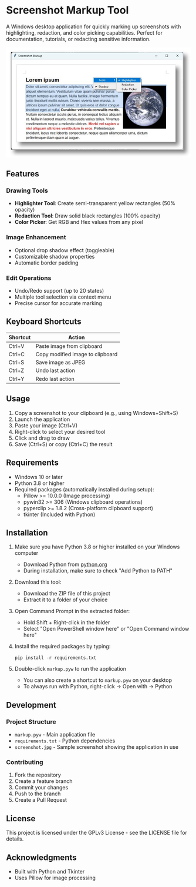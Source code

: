 # Screenshot Markup Tool

A Windows desktop application for quickly marking up screenshots with highlighting, redaction, and color picking capabilities. Perfect for documentation, tutorials, or redacting sensitive information.

![Screenshot of Markup Tool in action](screenshot.jpg)

## Features

### Drawing Tools
- **Highlighter Tool**: Create semi-transparent yellow rectangles (50% opacity)
- **Redaction Tool**: Draw solid black rectangles (100% opacity)
- **Color Picker**: Get RGB and Hex values from any pixel

### Image Enhancement
- Optional drop shadow effect (toggleable)
- Customizable shadow properties
- Automatic border padding

### Edit Operations
- Undo/Redo support (up to 20 states)
- Multiple tool selection via context menu
- Precise cursor for accurate marking

## Keyboard Shortcuts

| Shortcut | Action |
|----------|--------|
| Ctrl+V | Paste image from clipboard |
| Ctrl+C | Copy modified image to clipboard |
| Ctrl+S | Save image as JPEG |
| Ctrl+Z | Undo last action |
| Ctrl+Y | Redo last action |

## Usage

1. Copy a screenshot to your clipboard (e.g., using Windows+Shift+S)
2. Launch the application
3. Paste your image (Ctrl+V)
4. Right-click to select your desired tool
5. Click and drag to draw
6. Save (Ctrl+S) or copy (Ctrl+C) the result

## Requirements
- Windows 10 or later
- Python 3.8 or higher
- Required packages (automatically installed during setup):
  - Pillow >= 10.0.0 (Image processing)
  - pywin32 >= 306 (Windows clipboard operations)
  - pyperclip >= 1.8.2 (Cross-platform clipboard support)
  - tkinter (Included with Python)

## Installation

1. Make sure you have Python 3.8 or higher installed on your Windows computer
   - Download Python from [python.org](https://www.python.org/downloads/)
   - During installation, make sure to check "Add Python to PATH"

2. Download this tool:
   - Download the ZIP file of this project
   - Extract it to a folder of your choice

3. Open Command Prompt in the extracted folder:
   - Hold Shift + Right-click in the folder
   - Select "Open PowerShell window here" or "Open Command window here"

4. Install the required packages by typing:
   ```
   pip install -r requirements.txt
   ```

5. Double-click `markup.pyw` to run the application
   - You can also create a shortcut to `markup.pyw` on your desktop
   - To always run with Python, right-click → Open with → Python

## Development

### Project Structure
- `markup.pyw` - Main application file
- `requirements.txt` - Python dependencies
- `screenshot.jpg` - Sample screenshot showing the application in use

### Contributing
1. Fork the repository
2. Create a feature branch
3. Commit your changes
4. Push to the branch
5. Create a Pull Request

## License

This project is licensed under the GPLv3 License - see the LICENSE file for details.

## Acknowledgments

- Built with Python and Tkinter
- Uses Pillow for image processing
